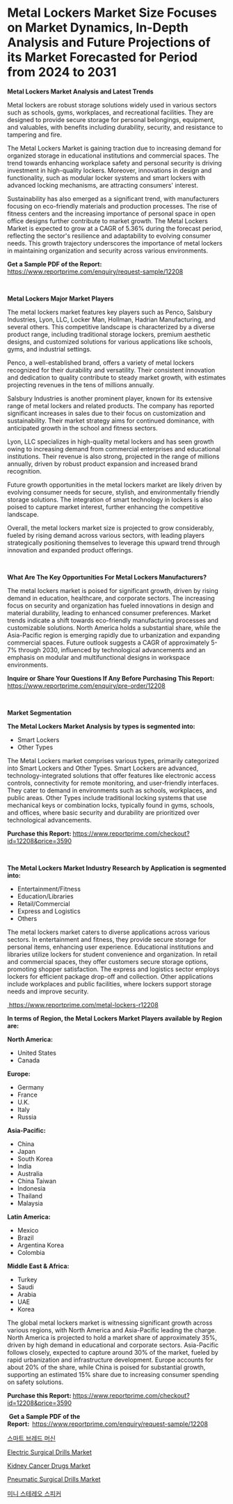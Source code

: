<p><h1>Metal Lockers Market Size Focuses on Market Dynamics, In-Depth Analysis and Future Projections of its Market Forecasted for Period from 2024 to 2031</h1></p><p><strong>Metal Lockers Market Analysis and Latest Trends</strong></p>
<p><p>Metal lockers are robust storage solutions widely used in various sectors such as schools, gyms, workplaces, and recreational facilities. They are designed to provide secure storage for personal belongings, equipment, and valuables, with benefits including durability, security, and resistance to tampering and fire.</p><p>The Metal Lockers Market is gaining traction due to increasing demand for organized storage in educational institutions and commercial spaces. The trend towards enhancing workplace safety and personal security is driving investment in high-quality lockers. Moreover, innovations in design and functionality, such as modular locker systems and smart lockers with advanced locking mechanisms, are attracting consumers' interest.</p><p>Sustainability has also emerged as a significant trend, with manufacturers focusing on eco-friendly materials and production processes. The rise of fitness centers and the increasing importance of personal space in open office designs further contribute to market growth. The Metal Lockers Market is expected to grow at a CAGR of 5.36% during the forecast period, reflecting the sector's resilience and adaptability to evolving consumer needs. This growth trajectory underscores the importance of metal lockers in maintaining organization and security across various environments.</p></p>
<p><strong>Get a Sample PDF of the Report:&nbsp;</strong> <a href="https://www.reportprime.com/enquiry/request-sample/12208">https://www.reportprime.com/enquiry/request-sample/12208</a></p>
<p>&nbsp;</p>
<p><strong>Metal Lockers Major Market Players</strong></p>
<p><p>The metal lockers market features key players such as Penco, Salsbury Industries, Lyon, LLC, Locker Man, Hollman, Hadrian Manufacturing, and several others. This competitive landscape is characterized by a diverse product range, including traditional storage lockers, premium aesthetic designs, and customized solutions for various applications like schools, gyms, and industrial settings.</p><p>Penco, a well-established brand, offers a variety of metal lockers recognized for their durability and versatility. Their consistent innovation and dedication to quality contribute to steady market growth, with estimates projecting revenues in the tens of millions annually.</p><p>Salsbury Industries is another prominent player, known for its extensive range of metal lockers and related products. The company has reported significant increases in sales due to their focus on customization and sustainability. Their market strategy aims for continued dominance, with anticipated growth in the school and fitness sectors.</p><p>Lyon, LLC specializes in high-quality metal lockers and has seen growth owing to increasing demand from commercial enterprises and educational institutions. Their revenue is also strong, projected in the range of millions annually, driven by robust product expansion and increased brand recognition.</p><p>Future growth opportunities in the metal lockers market are likely driven by evolving consumer needs for secure, stylish, and environmentally friendly storage solutions. The integration of smart technology in lockers is also poised to capture market interest, further enhancing the competitive landscape.</p><p>Overall, the metal lockers market size is projected to grow considerably, fueled by rising demand across various sectors, with leading players strategically positioning themselves to leverage this upward trend through innovation and expanded product offerings.</p></p>
<p>&nbsp;</p>
<p><strong>What Are The Key Opportunities For Metal Lockers Manufacturers?</strong></p>
<p><p>The metal lockers market is poised for significant growth, driven by rising demand in education, healthcare, and corporate sectors. The increasing focus on security and organization has fueled innovations in design and material durability, leading to enhanced consumer preferences. Market trends indicate a shift towards eco-friendly manufacturing processes and customizable solutions. North America holds a substantial share, while the Asia-Pacific region is emerging rapidly due to urbanization and expanding commercial spaces. Future outlook suggests a CAGR of approximately 5-7% through 2030, influenced by technological advancements and an emphasis on modular and multifunctional designs in workspace environments.</p></p>
<p><strong>Inquire or Share Your Questions If Any Before Purchasing This Report:</strong> <a href="https://www.reportprime.com/enquiry/pre-order/12208">https://www.reportprime.com/enquiry/pre-order/12208</a></p>
<p>&nbsp;</p>
<p><strong>Market Segmentation</strong></p>
<p><strong>The Metal Lockers Market Analysis by types is segmented into:</strong></p>
<p><ul><li>Smart Lockers</li><li>Other Types</li></ul></p>
<p><p>The Metal Lockers market comprises various types, primarily categorized into Smart Lockers and Other Types. Smart Lockers are advanced, technology-integrated solutions that offer features like electronic access controls, connectivity for remote monitoring, and user-friendly interfaces. They cater to demand in environments such as schools, workplaces, and public areas. Other Types include traditional locking systems that use mechanical keys or combination locks, typically found in gyms, schools, and offices, where basic security and durability are prioritized over technological advancements.</p></p>
<p><strong>Purchase this Report:&nbsp;</strong><a href="https://www.reportprime.com/checkout?id=12208&price=3590">https://www.reportprime.com/checkout?id=12208&price=3590</a></p>
<p>&nbsp;</p>
<p><strong>The Metal Lockers Market Industry Research by Application is segmented into:</strong></p>
<p><ul><li>Entertainment/Fitness</li><li>Education/Libraries</li><li>Retail/Commercial</li><li>Express and Logistics</li><li>Others</li></ul></p>
<p><p>The metal lockers market caters to diverse applications across various sectors. In entertainment and fitness, they provide secure storage for personal items, enhancing user experience. Educational institutions and libraries utilize lockers for student convenience and organization. In retail and commercial spaces, they offer customers secure storage options, promoting shopper satisfaction. The express and logistics sector employs lockers for efficient package drop-off and collection. Other applications include workplaces and public facilities, where lockers support storage needs and improve security.</p></p>
<p><a href="https://www.reportprime.com/metal-lockers-r12208">&nbsp;https://www.reportprime.com/metal-lockers-r12208</a></p>
<p><strong>In terms of Region, the Metal Lockers Market Players available by Region are:</strong></p>
<p>
    <p> <strong> North America: </strong>
        <ul>
            <li>United States</li>
            <li>Canada</li>
        </ul>
        </p> 
    <p> <strong> Europe: </strong>
        <ul>
            <li>Germany</li>
            <li>France</li>
            <li>U.K.</li>
            <li>Italy</li>
            <li>Russia</li>
        </ul>
        </p> 
    <p> <strong> Asia-Pacific: </strong>
        <ul>
            <li>China</li>
            <li>Japan</li>
            <li>South Korea</li>
            <li>India</li>
            <li>Australia</li>
            <li>China Taiwan</li>
            <li>Indonesia</li>
            <li>Thailand</li>
            <li>Malaysia</li>
        </ul>
        </p> 
    <p> <strong> Latin America: </strong>
        <ul>
            <li>Mexico</li>
            <li>Brazil</li>
            <li>Argentina Korea</li>
            <li>Colombia</li>
        </ul>
        </p> 
    <p> <strong> Middle East & Africa: </strong>
        <ul>
            <li>Turkey</li>
            <li>Saudi</li>
            <li>Arabia</li>
            <li>UAE</li>
            <li>Korea</li>
        </ul>
    </p>
    </p>
<p><p>The global metal lockers market is witnessing significant growth across various regions, with North America and Asia-Pacific leading the charge. North America is projected to hold a market share of approximately 35%, driven by high demand in educational and corporate sectors. Asia-Pacific follows closely, expected to capture around 30% of the market, fueled by rapid urbanization and infrastructure development. Europe accounts for about 20% of the share, while China is poised for substantial growth, supporting an estimated 15% share due to increasing consumer spending on safety solutions.</p></p>
<p><strong>Purchase this Report: </strong><a href="https://www.reportprime.com/checkout?id=12208&price=3590">https://www.reportprime.com/checkout?id=12208&price=3590</a></p>
<p>&nbsp;<strong>Get a Sample PDF of the Report:&nbsp;&nbsp;</strong><a href="https://www.reportprime.com/enquiry/request-sample/12208">https://www.reportprime.com/enquiry/request-sample/12208</a></p>
<p><strong></strong></p>
<p><p><a href="https://medium.com/@macking460/%EA%B8%80%EB%A1%9C%EB%B2%8C-%EC%8A%A4%EB%A7%88%ED%8A%B8-%EB%B9%B5-%EA%B8%B0%EA%B3%84-%EC%82%B0%EC%97%85-%EB%B6%84%EC%84%9D-%EC%A0%90%EC%9C%A0%EC%9C%A8-%EC%84%B1%EC%9E%A5-%EB%8F%99%ED%96%A5-%EB%B0%8F-2024%EB%85%84%EB%B6%80%ED%84%B0-2031%EB%85%84%EA%B9%8C%EC%A7%80%EC%9D%98-%EC%98%88%EC%B8%A1-18ce76dc918e">스마트 브레드 머신</a></p><p><a href="https://issuu.com/reportprime-2/docs/electric-surgical-drills-market-siz_8ff62a1f6403f3">Electric Surgical Drills Market</a></p><p><a href="https://medium.com/@randaarks98078567/future-of-kidney-cancer-drugs-market-global-market-forecast-and-market-trends-2024-2031-d3757ca342c5">Kidney Cancer Drugs Market</a></p><p><a href="https://issuu.com/reportprime-2/docs/pneumatic-surgical-drills-market-si_35d834ead3f41c">Pneumatic Surgical Drills Market</a></p><p><a href="https://medium.com/@macking460/2024%EB%85%84%EB%B6%80%ED%84%B0-2031%EB%85%84%EA%B9%8C%EC%A7%80%EC%9D%98-%EB%AF%B8%EB%8B%88-%EC%8A%A4%ED%85%8C%EB%A0%88%EC%98%A4-%EC%8A%A4%ED%94%BC%EC%BB%A4-%EC%8B%9C%EC%9E%A5-%EC%A0%90%EC%9C%A0%EC%9C%A8-%EB%B0%8F-%EA%B2%BD%EC%9F%81-%ED%99%98%EA%B2%BD%EC%97%90-%EB%8C%80%ED%95%9C-%ED%86%B5%EC%B0%B0%EB%A0%A5-5d0edb8570c7">미니 스테레오 스피커</a></p></p>